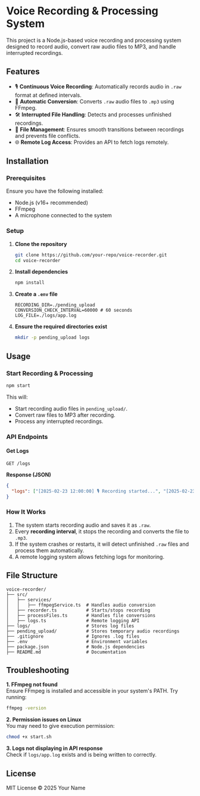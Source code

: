 # Voice Recording & Processing System

This project is a Node.js-based voice recording and processing system designed to record audio, convert raw audio files to MP3, and handle interrupted recordings.

## Features

- 🎙️ **Continuous Voice Recording**: Automatically records audio in `.raw` format at defined intervals.
- 🔄 **Automatic Conversion**: Converts `.raw` audio files to `.mp3` using FFmpeg.
- 🛠 **Interrupted File Handling**: Detects and processes unfinished recordings.
- 📁 **File Management**: Ensures smooth transitions between recordings and prevents file conflicts.
- 🌐 **Remote Log Access**: Provides an API to fetch logs remotely.

## Installation

### Prerequisites

Ensure you have the following installed:

- Node.js (v16+ recommended)
- FFmpeg
- A microphone connected to the system

### Setup

1. **Clone the repository**

   ```sh
   git clone https://github.com/your-repo/voice-recorder.git
   cd voice-recorder
   ```

2. **Install dependencies**

   ```sh
   npm install
   ```

3. **Create a `.env` file**

   ```
   RECORDING_DIR=./pending_upload
   CONVERSION_CHECK_INTERVAL=60000 # 60 seconds
   LOG_FILE=./logs/app.log
   ```

4. **Ensure the required directories exist**
   ```sh
   mkdir -p pending_upload logs
   ```

## Usage

### Start Recording & Processing

```sh
npm start
```

This will:

- Start recording audio files in `pending_upload/`.
- Convert raw files to MP3 after recording.
- Process any interrupted recordings.

### API Endpoints

#### Get Logs

```http
GET /logs
```

**Response (JSON)**

```json
{
  "logs": ["[2025-02-23 12:00:00] 🎙️ Recording started...", "[2025-02-23 12:02:00] ✅ Finished recording..."]
}
```

### How It Works

1. The system starts recording audio and saves it as `.raw`.
2. Every **recording interval**, it stops the recording and converts the file to `.mp3`.
3. If the system crashes or restarts, it will detect unfinished `.raw` files and process them automatically.
4. A remote logging system allows fetching logs for monitoring.

## File Structure

```
voice-recorder/
├── src/
│   ├── services/
│   │   ├── ffmpegService.ts  # Handles audio conversion
│   ├── recorder.ts           # Starts/stops recording
│   ├── processFiles.ts       # Handles file conversions
│   ├── logs.ts               # Remote logging API
├── logs/                     # Stores log files
├── pending_upload/           # Stores temporary audio recordings
├── .gitignore                # Ignores .log files
├── .env                      # Environment variables
├── package.json              # Node.js dependencies
├── README.md                 # Documentation
```

## Troubleshooting

**1. FFmpeg not found**  
Ensure FFmpeg is installed and accessible in your system's PATH. Try running:

```sh
ffmpeg -version
```

**2. Permission issues on Linux**  
You may need to give execution permission:

```sh
chmod +x start.sh
```

**3. Logs not displaying in API response**  
Check if `logs/app.log` exists and is being written to correctly.

## License

MIT License © 2025 Your Name
